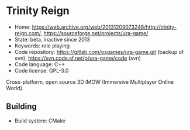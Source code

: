 # Trinity Reign

- Home: <https://web.archive.org/web/20131209073248/http://trinity-reign.com/>, https://sourceforge.net/projects/ura-game/
- State: beta, inactive since 2013
- Keywords: role playing
- Code repository: https://gitlab.com/osgames/ura-game.git (backup of svn), https://svn.code.sf.net/p/ura-game/code (svn)
- Code language: C++
- Code license: GPL-3.0

Cross-platform, open source 3D IMOW (Immersive Multiplayer Online World).

## Building

- Build system: CMake
